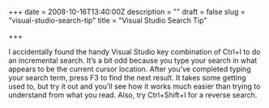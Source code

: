 +++
date = 2008-10-16T13:40:00Z
description = ""
draft = false
slug = "visual-studio-search-tip"
title = "Visual Studio Search Tip"

+++


I accidentally found the handy Visual Studio key combination of Ctrl+I to do an incremental search. It’s a bit odd because you type your search in what appears to be the current cursor location. After you’ve completed typing your search term, press F3 to find the next result. It takes some getting used to, but try it out and you’ll see how it works much easier than trying to understand from what you read. Also, try Ctrl+Shift+I for a reverse search.

